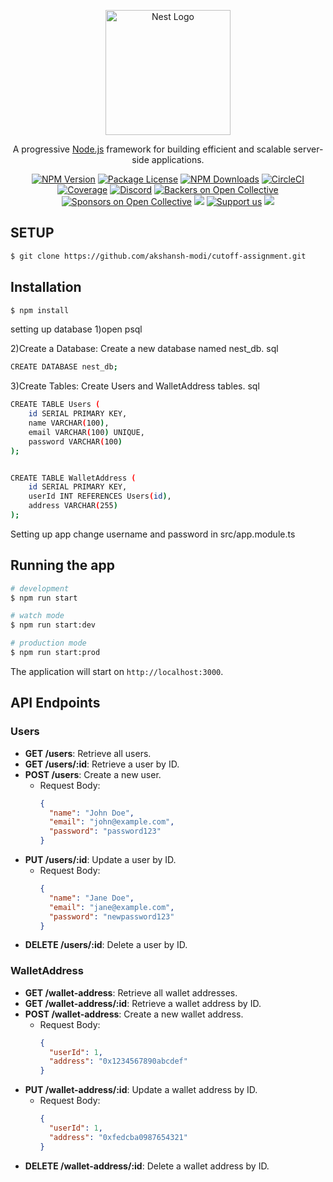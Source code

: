<p align="center">
  <a href="http://nestjs.com/" target="blank"><img src="https://nestjs.com/img/logo-small.svg" width="200" alt="Nest Logo" /></a>
</p>

[circleci-image]: https://img.shields.io/circleci/build/github/nestjs/nest/master?token=abc123def456
[circleci-url]: https://circleci.com/gh/nestjs/nest

  <p align="center">A progressive <a href="http://nodejs.org" target="_blank">Node.js</a> framework for building efficient and scalable server-side applications.</p>
    <p align="center">
<a href="https://www.npmjs.com/~nestjscore" target="_blank"><img src="https://img.shields.io/npm/v/@nestjs/core.svg" alt="NPM Version" /></a>
<a href="https://www.npmjs.com/~nestjscore" target="_blank"><img src="https://img.shields.io/npm/l/@nestjs/core.svg" alt="Package License" /></a>
<a href="https://www.npmjs.com/~nestjscore" target="_blank"><img src="https://img.shields.io/npm/dm/@nestjs/common.svg" alt="NPM Downloads" /></a>
<a href="https://circleci.com/gh/nestjs/nest" target="_blank"><img src="https://img.shields.io/circleci/build/github/nestjs/nest/master" alt="CircleCI" /></a>
<a href="https://coveralls.io/github/nestjs/nest?branch=master" target="_blank"><img src="https://coveralls.io/repos/github/nestjs/nest/badge.svg?branch=master#9" alt="Coverage" /></a>
<a href="https://discord.gg/G7Qnnhy" target="_blank"><img src="https://img.shields.io/badge/discord-online-brightgreen.svg" alt="Discord"/></a>
<a href="https://opencollective.com/nest#backer" target="_blank"><img src="https://opencollective.com/nest/backers/badge.svg" alt="Backers on Open Collective" /></a>
<a href="https://opencollective.com/nest#sponsor" target="_blank"><img src="https://opencollective.com/nest/sponsors/badge.svg" alt="Sponsors on Open Collective" /></a>
  <a href="https://paypal.me/kamilmysliwiec" target="_blank"><img src="https://img.shields.io/badge/Donate-PayPal-ff3f59.svg"/></a>
    <a href="https://opencollective.com/nest#sponsor"  target="_blank"><img src="https://img.shields.io/badge/Support%20us-Open%20Collective-41B883.svg" alt="Support us"></a>
  <a href="https://twitter.com/nestframework" target="_blank"><img src="https://img.shields.io/twitter/follow/nestframework.svg?style=social&label=Follow"></a>
</p>
  <!--[![Backers on Open Collective](https://opencollective.com/nest/backers/badge.svg)](https://opencollective.com/nest#backer)
  [![Sponsors on Open Collective](https://opencollective.com/nest/sponsors/badge.svg)](https://opencollective.com/nest#sponsor)-->

## SETUP

```bash
$ git clone https://github.com/akshansh-modi/cutoff-assignment.git
```

## Installation

```bash
$ npm install
```

setting up database
1)open psql

2)Create a Database: Create a new database named nest_db.
sql

```bash
CREATE DATABASE nest_db;
```

3)Create Tables: Create Users and WalletAddress tables.
sql

```bash
CREATE TABLE Users (
    id SERIAL PRIMARY KEY,
    name VARCHAR(100),
    email VARCHAR(100) UNIQUE,
    password VARCHAR(100)
);


CREATE TABLE WalletAddress (
    id SERIAL PRIMARY KEY,
    userId INT REFERENCES Users(id),
    address VARCHAR(255)
);
```

Setting up app
change username and password in src/app.module.ts

## Running the app

```bash
# development
$ npm run start

# watch mode
$ npm run start:dev

# production mode
$ npm run start:prod
```

The application will start on `http://localhost:3000`.

## API Endpoints

### Users

- **GET /users**: Retrieve all users.
- **GET /users/:id**: Retrieve a user by ID.
- **POST /users**: Create a new user.
  - Request Body:
    ```json
    {
      "name": "John Doe",
      "email": "john@example.com",
      "password": "password123"
    }
    ```
- **PUT /users/:id**: Update a user by ID.
  - Request Body:
    ```json
    {
      "name": "Jane Doe",
      "email": "jane@example.com",
      "password": "newpassword123"
    }
    ```
- **DELETE /users/:id**: Delete a user by ID.

### WalletAddress

- **GET /wallet-address**: Retrieve all wallet addresses.
- **GET /wallet-address/:id**: Retrieve a wallet address by ID.
- **POST /wallet-address**: Create a new wallet address.
  - Request Body:
    ```json
    {
      "userId": 1,
      "address": "0x1234567890abcdef"
    }
    ```
- **PUT /wallet-address/:id**: Update a wallet address by ID.
  - Request Body:
    ```json
    {
      "userId": 1,
      "address": "0xfedcba0987654321"
    }
    ```
- **DELETE /wallet-address/:id**: Delete a wallet address by ID.
